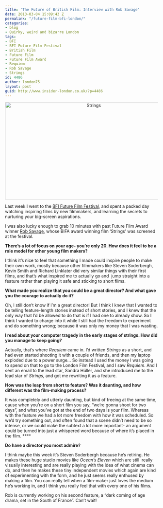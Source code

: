 ```yaml
---
title: 'The Future of British Film: Interview with Rob Savage'
date: 2013-03-04 15:09:43 Z
permalink: "/future-film-bfi-london/"
categories:
- blog
- Quirky, weird and bizarre London
tags:
- BFI
- BFI Future Film Festival
- British Film
- Future Film
- Future Film Award
- Requiem
- Rob Savage
- Strings
id: 4486
author: london75
layout: post
guid: http://www.insider-london.co.uk/?p=4486
---
```


<p style="text-align: center;">
  <a href="http://www.insider-london.co.uk/blog/2013/03/04/future-film-bfi-london/strings/" target="_blank" rel="attachment wp-att-4584"><img class="aligncenter size-full wp-image-4584" alt="Strings" src="http://www.insider-london.co.uk/wp-content/uploads/2013/02/Strings.jpg" width="569" height="320" /></a>
</p>

Last week I went to the <a href="http://www.insider-london.co.uk/?p=4395&preview=true" target="_blank">BFI Future Film Festival</a>, and spent a packed day watching inspiring films by new filmmakers, and learning the secrets to nurturing your big-screen aspirations.
  
I was also lucky enough to grab 10 minutes with past Future Film Award winner <a href="http://rob-savage.co.uk/" target="_blank">Rob Savage</a>, whose BIFA award winning film &#8216;Strings&#8217; was screened at the festival.

**There’s a lot of focus on your age- you’re only 20. How does it feel to be a role model for other young film makers?**

I think it’s nice to feel that something I made could inspire people to make their own work, mostly because other filmmakers like Steven Soderbergh, Kevin Smith and Richard Linklater did very similar things with their first films, and that’s what inspired me to actually go and  jump straight into a feature rather than playing it safe and sticking to short films.

**What made you realize that you could be a great director? And what gave you the courage to actually do it?**

Oh, I still don’t know if I’m a great director! But I think I knew that I wanted to be telling feature-length stories instead of short stories, and I knew that the only way that I’d be allowed to do that is if I had one to already show. So I think I wanted to charge into it while I still had the freedom to experiment and do something wrong; because it was only my money that I was wasting.

**I read about your computer tragedy in the early stages of strings. How did you manage to keep going?**

Actually, that&#8217;s where _Requiem_ came in. I&#8217;d written _Strings_ as a short, and had even started shooting it with a couple of friends, and then my laptop exploded due to a power surge&#8230; So instead I used the money I was going to spend on that to go to the London Film Festival, and I saw _Requiem_. And I sent an email to the lead star, Sandra Hüller, and she introduced me to the lead star of _Strings_, and got me rewriting it as a feature.

**How was the leap from short to feature? Was it daunting, and how different was the film-making process?**

It was completely and utterly daunting, but kind of freeing at the same time, cause when you’re on a short film you say, &#8220;we’re gonna shoot for two days&#8221;, and what you’ve got at the end of two days is your film. Whereas with the feature we had a lot more freedom with how it was scheduled. So we’d try something out, and often found that a scene didn’t need to be so intense, or we could make the subtext a lot more important- an argument could be turned into just a whispered word because of where it’s placed in the film. ****

**Do have a director you most admire?**

I think maybe this week it’s Steven Soderbergh because he’s retiring. He makes these huge studio movies like _Ocean’s Eleven_ which are still  really visually interesting and are really playing with the idea of what cinema can do, and then he makes these tiny independent movies which again are kind of experimenting with the form, and he just seems really enthused by making a film. You can really tell when a film-maker just loves the medium he’s working in, and I think you really feel that with every one of his films.

Rob is currently working on his second feature, a &#8220;dark coming of age drama, set in the South of France&#8221;. Can&#8217;t wait!